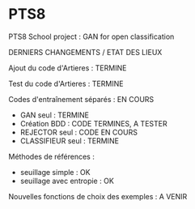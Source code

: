 # PTS8
PTS8 School project : GAN for open classification


DERNIERS CHANGEMENTS / ETAT DES LIEUX

Ajout du code d'Artieres : TERMINE

Test du code d'Artieres : TERMINE

Codes d'entraînement séparés : EN COURS
- GAN seul : TERMINE
- Création BDD : CODE TERMINES, A TESTER
- REJECTOR seul : CODE EN COURS
- CLASSIFIEUR seul : TERMINE

Méthodes de références :
 - seuillage simple : OK
 - seuillage avec entropie : OK

Nouvelles fonctions de choix des exemples : A VENIR
